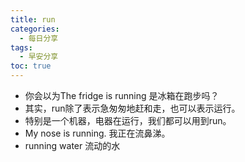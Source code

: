 ```yaml
---
title: run
categories:
  - 每日分享
tags:
  - 早安分享
toc: true 
---
```


* 你会以为The fridge is running 是冰箱在跑步吗？
* 其实，run除了表示急匆匆地赶和走，也可以表示运行。
* 特别是一个机器，电器在运行，我们都可以用到run。
* My nose is running. 我正在流鼻涕。
* running water 流动的水



